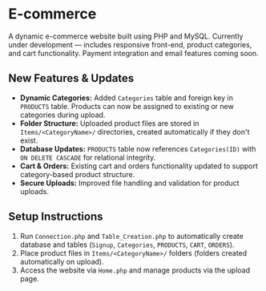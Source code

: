 # E-commerce

A dynamic e-commerce website built using PHP and MySQL. Currently under development — includes responsive front-end, product categories, and cart functionality. Payment integration and email features coming soon.

## New Features & Updates
- **Dynamic Categories:** Added `Categories` table and foreign key in `PRODUCTS` table. Products can now be assigned to existing or new categories during upload.
- **Folder Structure:** Uploaded product files are stored in `Items/<CategoryName>/` directories, created automatically if they don't exist.
- **Database Updates:** `PRODUCTS` table now references `Categories(ID)` with `ON DELETE CASCADE` for relational integrity.
- **Cart & Orders:** Existing cart and orders functionality updated to support category-based product structure.
- **Secure Uploads:** Improved file handling and validation for product uploads.

## Setup Instructions
1. Run `Connection.php` and `Table_Creation.php` to automatically create database and tables (`Signup`, `Categories`, `PRODUCTS`, `CART`, `ORDERS`).
2. Place product files in `Items/<CategoryName>/` folders (folders created automatically on upload).
3. Access the website via `Home.php` and manage products via the upload page.

